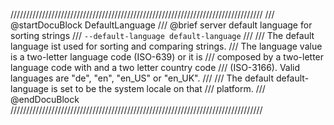 ////////////////////////////////////////////////////////////////////////////////
/// @startDocuBlock DefaultLanguage
/// @brief server default language for sorting strings
/// `--default-language default-language`
///
/// The default language ist used for sorting and comparing strings.
/// The language value is a two-letter language code (ISO-639) or it is
/// composed by a two-letter language code with and a two letter country code
/// (ISO-3166). Valid languages are "de", "en", "en_US" or "en_UK".
///
/// The default default-language is set to be the system locale on that
/// platform.
/// @endDocuBlock
////////////////////////////////////////////////////////////////////////////////